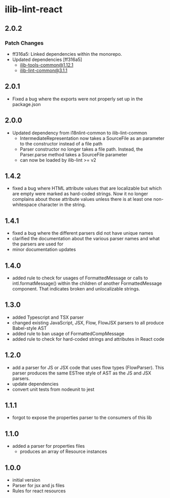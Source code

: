 # ilib-lint-react

## 2.0.2

### Patch Changes

- ff316a5: Linked dependencies within the monorepo.
- Updated dependencies [ff316a5]
  - ilib-tools-common@1.12.1
  - ilib-lint-common@3.1.1

## 2.0.1

- Fixed a bug where the exports were not properly set up in the package.json

## 2.0.0

- Updated dependency from i18nlint-common to ilib-lint-common
  - IntermediateRepresentation now takes a SourceFile as an
    parameter to the constructor instead of a file path
  - Parser constructor no longer takes a file path. Instead,
    the Parser.parse method takes a SourceFile parameter
  - can now be loaded by ilib-lint >= v2

## 1.4.2

- fixed a bug where HTML attribute values that are localizable but which
  are empty were marked as hard-coded strings. Now it no longer complains
  about those attribute values unless there is at least one non-whitespace
  character in the string.

## 1.4.1

- fixed a bug where the different parsers did not have unique names
- clarified the documentation about the various parser names and what the
  parsers are used for
- minor documentation updates

## 1.4.0

- added rule to check for usages of FormattedMessage or calls to intl.formatMessage()
  within the children of another FormattedMessage component. That indicates broken
  and unlocalizable strings.

## 1.3.0

- added Typescript and TSX parser
- changed existing JavaScript, JSX, Flow, FlowJSX parsers to all produce Babel-style AST
- added rule to ban usage of FormattedCompMessage
- added rule to check for hard-coded strings and attributes in React code

## 1.2.0

- add a parser for JS or JSX code that uses flow types (FlowParser).
  This parser produces the same ESTree style of AST as the JS and
  JSX parsers.
- update dependencies
- convert unit tests from nodeunit to jest

## 1.1.1

- forgot to expose the properties parser to the consumers of this lib

## 1.1.0

- added a parser for properties files
  - produces an array of Resource instances

## 1.0.0

- initial version
- Parser for jsx and js files
- Rules for react resources
